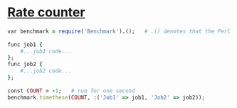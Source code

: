 [1]: http://rosettacode.org/wiki/Rate_counter

# [Rate counter][1]

```ruby
var benchmark = require('Benchmark').();   # .() denotes that the Perl module is function-oriented
 
func job1 {
    #...job1 code...
};
func job2 {
    #...job2 code...
};
 
const COUNT = -1;   # run for one second
benchmark.timethese(COUNT, :('Job1' => job1, 'Job2' => job2));
```